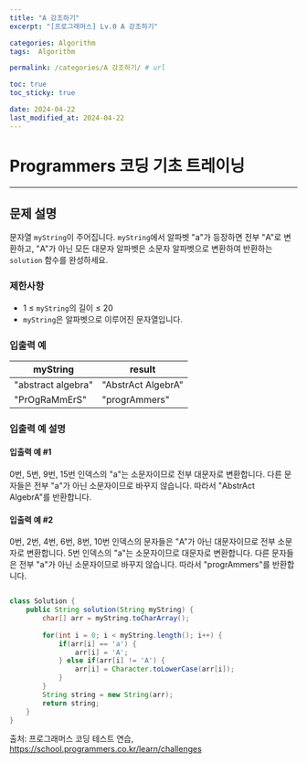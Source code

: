 ```yaml
---
title: "A 강조하기"
excerpt: "[프로그래머스] Lv.0 A 강조하기"

categories: Algorithm
tags:  Algorithm

permalink: /categories/A 강조하기/ # url

toc: true
toc_sticky: true

date: 2024-04-22
last_modified_at: 2024-04-22
---
```


# Programmers 코딩 기초 트레이닝

---

## 문제 설명

문자열 `myString`이 주어집니다. `myString`에서 알파벳 "a"가 등장하면 전부 "A"로 변환하고, "A"가 아닌 모든 대문자 알파벳은 소문자 알파벳으로 변환하여 반환하는 `solution` 함수를 완성하세요.

### 제한사항
- 1 ≤ `myString`의 길이 ≤ 20
- `myString`은 알파벳으로 이루어진 문자열입니다.

### 입출력 예

| myString           | result             |
|--------------------|--------------------|
| "abstract algebra" | "AbstrAct AlgebrA"|
| "PrOgRaMmErS"      | "progrAmmers"     |

### 입출력 예 설명
#### 입출력 예 #1
0번, 5번, 9번, 15번 인덱스의 "a"는 소문자이므로 전부 대문자로 변환합니다. 다른 문자들은 전부 "a"가 아닌 소문자이므로 바꾸지 않습니다. 따라서 "AbstrAct AlgebrA"를 반환합니다.

#### 입출력 예 #2
0번, 2번, 4번, 6번, 8번, 10번 인덱스의 문자들은 "A"가 아닌 대문자이므로 전부 소문자로 변환합니다. 5번 인덱스의 "a"는 소문자이므로 대문자로 변환합니다. 다른 문자들은 전부 "a"가 아닌 소문자이므로 바꾸지 않습니다. 따라서 "progrAmmers"를 반환합니다.

```java

class Solution {
    public String solution(String myString) {
        char[] arr = myString.toCharArray();
        
        for(int i = 0; i < myString.length(); i++) {
            if(arr[i] == 'a') {
                arr[i] = 'A';
            } else if(arr[i] != 'A') {
                arr[i] = Character.toLowerCase(arr[i]);
            }
        }
        String string = new String(arr);
        return string;
    }
}

``````

출처: 프로그래머스 코딩 테스트 연습, https://school.programmers.co.kr/learn/challenges
